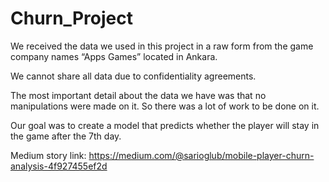 # Churn_Project


We received the data we used in this project in a raw form from the game company names “Apps Games” located in Ankara.

We cannot share all data due to confidentiality agreements.

The most important detail about the data we have was that no manipulations were made on it. So there was a lot of work to be done on it.

Our goal was to create a model that predicts whether the player will stay in the game after the 7th day.

Medium story link: https://medium.com/@sarioglub/mobile-player-churn-analysis-4f927455ef2d
